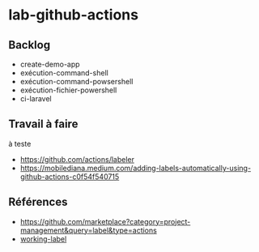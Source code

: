 # lab-github-actions


## Backlog

- create-demo-app
- exécution-command-shell
- exécution-command-powsershell
- exécution-fichier-powershell
- ci-laravel

## Travail à faire

à teste 

- https://github.com/actions/labeler
- https://mobilediana.medium.com/adding-labels-automatically-using-github-actions-c0f54f540715

## Références 

- https://github.com/marketplace?category=project-management&query=label&type=actions
- [working-label](https://github.com/marketplace/actions/working-label)
